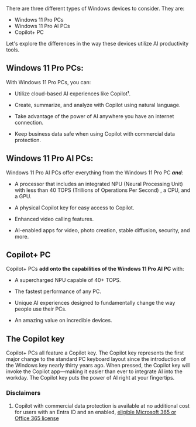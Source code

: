 There are three different types of Windows devices to consider. They are: 

- Windows 11 Pro PCs
- Windows 11 Pro AI PCs
- Copilot+ PC

Let's explore the differences in the way these devices utilize AI productivity tools. 

## Windows 11 Pro PCs: 

With Windows 11 Pro PCs, you can:

- Utilize cloud-based AI experiences like Copilot¹.

- Create, summarize, and analyze with Copilot using natural language.

- Take advantage of the power of AI anywhere you have an internet connection.

- Keep business data safe when using Copilot with commercial data protection.

## Windows 11 Pro AI PCs:

Windows 11 Pro AI PCs offer everything from the Windows 11 Pro PC _**and**_:

- A processor that includes an integrated NPU (Neural Processing Unit) with less than 40 TOPS (Trillions of Operations Per Second) , a CPU, and a GPU.

- A physical Copilot key for easy access to Copilot.

- Enhanced video calling features.

- AI-enabled apps for video, photo creation, stable diffusion, security, and more.

## Copilot+ PC

Copilot+ PCs **add onto the capabilities of the Windows 11 Pro AI PC** with:

- A supercharged NPU capable of 40+ TOPS.

- The fastest performance of any PC.

- Unique AI experiences designed to fundamentally change the way people use their PCs.

- An amazing value on incredible devices.

## The Copilot key

Copilot+ PCs all feature a Copilot key. The Copilot key represents the first major change to the standard PC keyboard layout since the introduction of the Windows key nearly thirty years ago. When pressed, the Copilot key will invoke the Copilot app—making it easier than ever to integrate AI into the workday. The Copilot key puts the power of AI right at your fingertips.

### Disclaimers

1. Copilot with commercial data protection is available at no additional cost for users with an Entra ID and an enabled, [eligible Microsoft 365 or Office 365 license](https://www.microsoft.com/bing/chat/enterprise/?form=MA13FV)